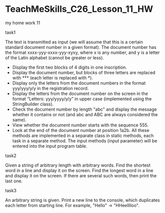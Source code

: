 # TeachMeSkills_C26_Lesson_11_HW
my home work 11


task1

The text is transmitted as input (we will assume that this is a certain standard document number in a given format).
The document number has the format xxxx-yyy-xxxx-yyy-xyxy, where x is any number, and y is a letter of the Latin alphabet (cannot be greater or less).
- Display the first two blocks of 4 digits in one inscription.
- Display the document number, but blocks of three letters are replaced with *** (each letter is replaced with *).
- Display only the letters from the document numbers in the format yyy/yyy/y/y in the registration record.
- Display the letters from the document number on the screen in the format “Letters: yyy/yyyy/y/y” in upper case (implemented using the StringBuilder class).
- Check the document number by length "abc" and display the message whether it contains or not (and abc and ABC are always considered the same).
- View whether the document number starts with the sequence 555.
- Look at the end of the document number at position 1a2b.
All these methods are implemented in a separate class in static methods, each task in a separate method.
The input methods (input parameter) will be entered into the input program table.


task2

Given a string of arbitrary length with arbitrary words.
Find the shortest word in a line and display it on the screen.
Find the longest word in a line and display it on the screen.
If there are several such words, then print the last one.

task3

An arbitrary string is given.
Print a new line to the console, which duplicates each letter from
starting line.
For example, "Hello" -> "HHeelllloo".

